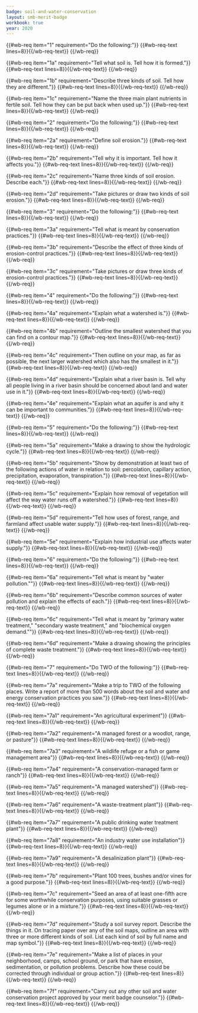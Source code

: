 ```yaml
---
badge: soil-and-water-conservation
layout: smb-merit-badge
workbook: true
year: 2020
---
```



{{#wb-req item="1" requirement="Do the following:"}}
{{#wb-req-text lines=8}}{{/wb-req-text}}
{{/wb-req}}

{{#wb-req item="1a" requirement="Tell what soil is. Tell how it is formed."}}
{{#wb-req-text lines=8}}{{/wb-req-text}}
{{/wb-req}}

{{#wb-req item="1b" requirement="Describe three kinds of soil. Tell how they are different."}}
{{#wb-req-text lines=8}}{{/wb-req-text}}
{{/wb-req}}

{{#wb-req item="1c" requirement="Name the three main plant nutrients in fertile soil. Tell how they can be put back when used up."}}
{{#wb-req-text lines=8}}{{/wb-req-text}}
{{/wb-req}}

{{#wb-req item="2" requirement="Do the following:"}}
{{#wb-req-text lines=8}}{{/wb-req-text}}
{{/wb-req}}

{{#wb-req item="2a" requirement="Define soil erosion."}}
{{#wb-req-text lines=8}}{{/wb-req-text}}
{{/wb-req}}

{{#wb-req item="2b" requirement="Tell why it is important. Tell how it affects you."}}
{{#wb-req-text lines=8}}{{/wb-req-text}}
{{/wb-req}}

{{#wb-req item="2c" requirement="Name three kinds of soil erosion. Describe each."}}
{{#wb-req-text lines=8}}{{/wb-req-text}}
{{/wb-req}}

{{#wb-req item="2d" requirement="Take pictures or draw two kinds of soil erosion."}}
{{#wb-req-text lines=8}}{{/wb-req-text}}
{{/wb-req}}

{{#wb-req item="3" requirement="Do the following:"}}
{{#wb-req-text lines=8}}{{/wb-req-text}}
{{/wb-req}}

{{#wb-req item="3a" requirement="Tell what is meant by conservation practices."}}
{{#wb-req-text lines=8}}{{/wb-req-text}}
{{/wb-req}}

{{#wb-req item="3b" requirement="Describe the effect of three kinds of erosion-control practices."}}
{{#wb-req-text lines=8}}{{/wb-req-text}}
{{/wb-req}}

{{#wb-req item="3c" requirement="Take pictures or draw three kinds of erosion-control practices."}}
{{#wb-req-text lines=8}}{{/wb-req-text}}
{{/wb-req}}

{{#wb-req item="4" requirement="Do the following:"}}
{{#wb-req-text lines=8}}{{/wb-req-text}}
{{/wb-req}}

{{#wb-req item="4a" requirement="Explain what a watershed is."}}
{{#wb-req-text lines=8}}{{/wb-req-text}}
{{/wb-req}}

{{#wb-req item="4b" requirement="Outline the smallest watershed that you can find on a contour map."}}
{{#wb-req-text lines=8}}{{/wb-req-text}}
{{/wb-req}}

{{#wb-req item="4c" requirement="Then outline on your map, as far as possible, the next larger watershed which also has the smallest in it."}}
{{#wb-req-text lines=8}}{{/wb-req-text}}
{{/wb-req}}

{{#wb-req item="4d" requirement="Explain what a river basin is. Tell why all people living in a river basin should be concerned about land and water use in it."}}
{{#wb-req-text lines=8}}{{/wb-req-text}}
{{/wb-req}}

{{#wb-req item="4e" requirement="Explain what an aquifer is and why it can be important to communities."}}
{{#wb-req-text lines=8}}{{/wb-req-text}}
{{/wb-req}}

{{#wb-req item="5" requirement="Do the following:"}}
{{#wb-req-text lines=8}}{{/wb-req-text}}
{{/wb-req}}

{{#wb-req item="5a" requirement="Make a drawing to show the hydrologic cycle."}}
{{#wb-req-text lines=8}}{{/wb-req-text}}
{{/wb-req}}

{{#wb-req item="5b" requirement="Show by demonstration at least two of the following actions of water in relation to soil: percolation, capillary action, precipitation, evaporation, transpiration."}}
{{#wb-req-text lines=8}}{{/wb-req-text}}
{{/wb-req}}

{{#wb-req item="5c" requirement="Explain how removal of vegetation will affect the way water runs off a watershed."}}
{{#wb-req-text lines=8}}{{/wb-req-text}}
{{/wb-req}}

{{#wb-req item="5d" requirement="Tell how uses of forest, range, and farmland affect usable water supply."}}
{{#wb-req-text lines=8}}{{/wb-req-text}}
{{/wb-req}}

{{#wb-req item="5e" requirement="Explain how industrial use affects water supply."}}
{{#wb-req-text lines=8}}{{/wb-req-text}}
{{/wb-req}}

{{#wb-req item="6" requirement="Do the following:"}}
{{#wb-req-text lines=8}}{{/wb-req-text}}
{{/wb-req}}

{{#wb-req item="6a" requirement="Tell what is meant by "water pollution.""}}
{{#wb-req-text lines=8}}{{/wb-req-text}}
{{/wb-req}}

{{#wb-req item="6b" requirement="Describe common sources of water pollution and explain the effects of each."}}
{{#wb-req-text lines=8}}{{/wb-req-text}}
{{/wb-req}}

{{#wb-req item="6c" requirement="Tell what is meant by "primary water treatment," "secondary waste treatment," and "biochemical oxygen demand.""}}
{{#wb-req-text lines=8}}{{/wb-req-text}}
{{/wb-req}}

{{#wb-req item="6d" requirement="Make a drawing showing the principles of complete waste treatment."}}
{{#wb-req-text lines=8}}{{/wb-req-text}}
{{/wb-req}}

{{#wb-req item="7" requirement="Do TWO of the following:"}}
{{#wb-req-text lines=8}}{{/wb-req-text}}
{{/wb-req}}

{{#wb-req item="7a" requirement="Make a trip to TWO of the following places. Write a report of more than 500 words about the soil and water and energy conservation practices you saw."}}
{{#wb-req-text lines=8}}{{/wb-req-text}}
{{/wb-req}}

{{#wb-req item="7a1" requirement="An agricultural experiment"}}
{{#wb-req-text lines=8}}{{/wb-req-text}}
{{/wb-req}}

{{#wb-req item="7a2" requirement="A managed forest or a woodlot, range, or pasture"}}
{{#wb-req-text lines=8}}{{/wb-req-text}}
{{/wb-req}}

{{#wb-req item="7a3" requirement="A wildlife refuge or a fish or game management area"}}
{{#wb-req-text lines=8}}{{/wb-req-text}}
{{/wb-req}}

{{#wb-req item="7a4" requirement="A conservation-managed farm or ranch"}}
{{#wb-req-text lines=8}}{{/wb-req-text}}
{{/wb-req}}

{{#wb-req item="7a5" requirement="A managed watershed"}}
{{#wb-req-text lines=8}}{{/wb-req-text}}
{{/wb-req}}

{{#wb-req item="7a6" requirement="A waste-treatment plant"}}
{{#wb-req-text lines=8}}{{/wb-req-text}}
{{/wb-req}}

{{#wb-req item="7a7" requirement="A public drinking water treatment plant"}}
{{#wb-req-text lines=8}}{{/wb-req-text}}
{{/wb-req}}

{{#wb-req item="7a8" requirement="An industry water use installation"}}
{{#wb-req-text lines=8}}{{/wb-req-text}}
{{/wb-req}}

{{#wb-req item="7a9" requirement="A desalinization plant"}}
{{#wb-req-text lines=8}}{{/wb-req-text}}
{{/wb-req}}

{{#wb-req item="7b" requirement="Plant 100 trees, bushes and/or vines for a good purpose."}}
{{#wb-req-text lines=8}}{{/wb-req-text}}
{{/wb-req}}

{{#wb-req item="7c" requirement="Seed an area of at least one-fifth acre for some worthwhile conservation purposes, using suitable grasses or legumes alone or in a mixture."}}
{{#wb-req-text lines=8}}{{/wb-req-text}}
{{/wb-req}}

{{#wb-req item="7d" requirement="Study a soil survey report. Describe the things in it. On tracing paper over any of the soil maps, outline an area with three or more different kinds of soil. List each kind of soil by full name and map symbol."}}
{{#wb-req-text lines=8}}{{/wb-req-text}}
{{/wb-req}}

{{#wb-req item="7e" requirement="Make a list of places in your neighborhood, camps, school ground, or park that have erosion, sedimentation, or pollution problems. Describe how these could be corrected through individual or group action."}}
{{#wb-req-text lines=8}}{{/wb-req-text}}
{{/wb-req}}

{{#wb-req item="7f" requirement="Carry out any other soil and water conservation project approved by your merit badge counselor."}}
{{#wb-req-text lines=8}}{{/wb-req-text}}
{{/wb-req}}
